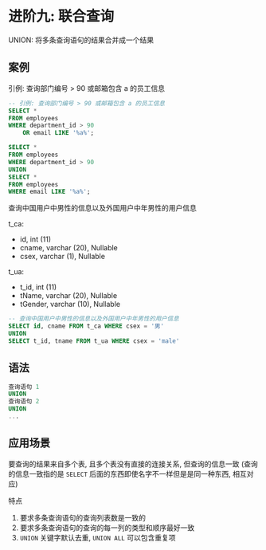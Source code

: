# 进阶九: 联合查询

UNION: 将多条查询语句的结果合并成一个结果

## 案例

引例: 查询部门编号 > 90 或邮箱包含 a 的员工信息

```sql
-- 引例: 查询部门编号 > 90 或邮箱包含 a 的员工信息
SELECT *
FROM employees
WHERE department_id > 90
    OR email LIKE '%a%';

SELECT *
FROM employees
WHERE department_id > 90
UNION
SELECT *
FROM employees
WHERE email LIKE '%a%';
```

查询中国用户中男性的信息以及外国用户中年男性的用户信息

t_ca: 

- id, int (11)
- cname, varchar (20), Nullable
- csex, varchar (1), Nullable

t_ua: 

- t_id, int (11)
- tName, varchar (20), Nullable
- tGender, varchar (10), Nullable

```sql
-- 查询中国用户中男性的信息以及外国用户中年男性的用户信息
SELECT id, cname FROM t_ca WHERE csex = '男'
UNION
SELECT t_id, tname FROM t_ua WHERE csex = 'male'
```



## 语法

```sql
查询语句 1
UNION
查询语句 2
UNION
...
```

## 应用场景

要查询的结果来自多个表, 且多个表没有直接的连接关系, 但查询的信息一致 (查询的信息一致指的是 `SELECT` 后面的东西即使名字不一样但是是同一种东西, 相互对应)

特点

1. 要求多条查询语句的查询列表数是一致的
2. 要求多条查询语句的查询的每一列的类型和顺序最好一致
3. `UNION` 关键字默认去重, `UNION ALL` 可以包含重复项



